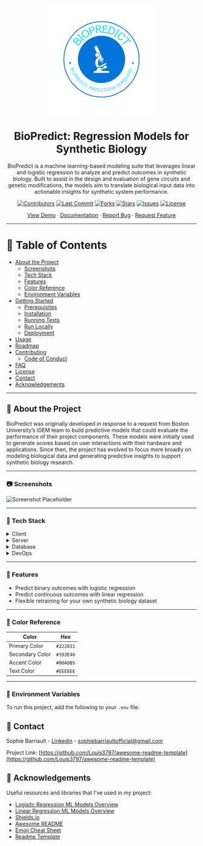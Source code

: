 <!--
Hey, thanks for using the awesome-readme-template template.  
If you have any enhancements, then fork this project and create a pull request 
or just open an issue with the label "enhancement".

Don't forget to give this project a star for additional support ;)
Maybe you can mention me or this repo in the acknowledgements too
-->
<div align="center">

![Logo](Biopredict_Visual.png)

# BioPredict: Regression Models for Synthetic Biology

BioPredict is a machine learning-based modeling suite that leverages linear and logistic regression to analyze and predict outcomes in synthetic biology. Built to assist in the design and evaluation of gene circuits and genetic modifications, the models aim to translate biological input data into actionable insights for synthetic system performance.

[![Contributors](https://img.shields.io/github/contributors/sophiebarriault/BioPredict)](https://github.com/sophiebarriault/BioPredict/graphs/contributors)
[![Last Commit](https://img.shields.io/github/last-commit/sophiebarriault/BioPredict)]()
[![Forks](https://img.shields.io/github/forks/sophiebarriault/BioPredict)](https://github.com/sophiebarriault/BioPredict/network/members)
[![Stars](https://img.shields.io/github/stars/sophiebarriault/BioPredict)](https://github.com/sophiebarriault/BioPredict/stargazers)
[![Issues](https://img.shields.io/github/issues/sophiebarriault/BioPredict)](https://github.com/sophiebarriault/BioPredict/issues)
[![License](https://img.shields.io/github/license/sophiebarriault/BioPredict.svg)](https://github.com/sophiebarriault/BioPredict/blob/main/LICENSE)

[View Demo](https://github.com/sophiebarriault/BioPredict) ·
[Documentation](https://github.com/sophiebarriault/BioPredict) ·
[Report Bug](https://github.com/sophiebarriault/BioPredict/issues) ·
[Request Feature](https://github.com/sophiebarriault/BioPredict/issues)

</div>

---

# 📔 Table of Contents

- [About the Project](#-about-the-project)
  - [Screenshots](#-screenshots)
  - [Tech Stack](#-tech-stack)
  - [Features](#-features)
  - [Color Reference](#-color-reference)
  - [Environment Variables](#-environment-variables)
- [Getting Started](#-getting-started)
  - [Prerequisites](#-prerequisites)
  - [Installation](#-installation)
  - [Running Tests](#-running-tests)
  - [Run Locally](#-run-locally)
  - [Deployment](#-deployment)
- [Usage](#-usage)
- [Roadmap](#-roadmap)
- [Contributing](#-contributing)
  - [Code of Conduct](#-code-of-conduct)
- [FAQ](#-faq)
- [License](#-license)
- [Contact](#-contact)
- [Acknowledgements](#-acknowledgements)

---

## 🌟 About the Project

BioPredict was originally developed in response to a request from Boston University’s iGEM team to build predictive models that could evaluate the performance of their project components. These models were initially used to generate scores based on user interactions with their hardware and applications. Since then, the project has evolved to focus more broadly on modeling biological data and generating predictive insights to support synthetic biology research.

---

### 📷 Screenshots

![Screenshot Placeholder](https://placehold.co/600x400?text=Your+Screenshot+here)

---

### 👾 Tech Stack

<details>
  <summary>Client</summary>

- Typescript
- React.js
- Next.js
- TailwindCSS
</details>

<details>
  <summary>Server</summary>

- Typescript
- Express.js
- Nest.js
- Golang
- Socket.IO
- Prisma
- Apollo
- GraphQL
</details>

<details>
  <summary>Database</summary>

- MySQL
- PostgreSQL
- Redis
- MongoDB
- Neo4j
</details>

<details>
  <summary>DevOps</summary>

- Docker
- Jenkins
- CircleCI
</details>

---

### 🎯 Features

- Predict binary outcomes with logistic regression
- Predict continuous outcomes with linear regression
- Flexible retraining for your own synthetic biology dataset

---

### 🎨 Color Reference

| Color             | Hex        |
| ----------------- | ---------- |
| Primary Color     | `#222831`  |
| Secondary Color   | `#393E46`  |
| Accent Color      | `#00ADB5`  |
| Text Color        | `#EEEEEE`  |

---

### 🔑 Environment Variables

To run this project, add the following to your `.env` file:
 
<!-- Contact -->
## :handshake: Contact

Sophie Barriault - [Linkedin](www.linkedin.com/in/sophie-barriault) - sophiebarriaultofficial@gmail.com 

Project Link: [https://github.com/Louis3797/awesome-readme-template](https://github.com/Louis3797/awesome-readme-template)


<!-- Acknowledgments -->
## :gem: Acknowledgements

Useful resources and libraries that I've used in my project: 

 - [Logisitc Regression ML Models Overview](https://www.geeksforgeeks.org/machine-learning/understanding-logistic-regression/)
 - [Linear Regression ML Models Overview](https://www.geeksforgeeks.org/machine-learning/ml-linear-regression/) 
 - [Shields.io](https://shields.io/)
 - [Awesome README](https://github.com/matiassingers/awesome-readme)
 - [Emoji Cheat Sheet](https://github.com/ikatyang/emoji-cheat-sheet/blob/master/README.md#travel--places)
 - [Readme Template](https://github.com/othneildrew/Best-README-Template) 




